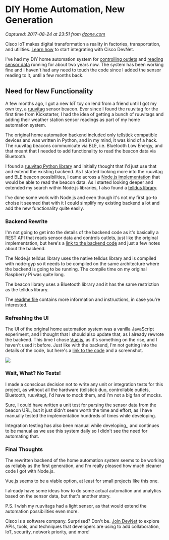# DIY Home Automation, New Generation

_Captured: 2017-08-24 at 23:51 from [dzone.com](https://dzone.com/articles/diy-home-automation-new-generation?edition=317404&utm_source=Daily%20Digest&utm_medium=email&utm_campaign=Daily%20Digest%202017-08-20)_

Cisco IoT makes digital transformation a reality in factories, transportation, and utilities. [Learn how](https://dzone.com/go?i=228254&u=https%3A%2F%2Fdeveloper.cisco.com%2Fsite%2Fdevnet%2Fhome%2F%3Futm_source%3DDZone_bumpertext%26utm_medium%3Dad%26utm_campaign%3Ddnamarketing) to start integrating with Cisco DevNet.

I've had my DIY home automation system for [controlling outlets](http://blog.polarcoder.net/2015/10/diy-home-automation-v1.html) and [reading sensor data](http://blog.polarcoder.net/2016/02/diy-home-automation-v2.html) running for about two years now. The system has been working fine and I haven't had any need to touch the code since I added the sensor reading to it, until a few months back.

## Need for New Functionality

A few months ago, I got a new IoT toy on lend from a friend until I got my own toy, a [ruuvitag](https://tag.ruuvi.com/) sensor beacon. Ever since I found the ruuvitag for the first time from Kickstarter, I had the idea of getting a bunch of ruuvitags and adding their weather station sensor readings as part of my home automation system.

The original home automation backend included only [tellstick](https://api.telldus.com/) compatible devices and was written in Python, and in my mind, it was kind of a hack. The ruuvitag beacons communicate via BLE, i.e. Bluetooth Low Energy, and that meant that I needed to add functionality to read the beacon data via Bluetooth.

I found a [ruuvitag Python library](https://github.com/ttu/ruuvitag-sensor) and initially thought that I'd just use that and extend the existing backend. As I started looking more into the ruuvitag and BLE beacon possibilities, I came across a [Node.js implementation](https://github.com/kyyhkynen/node-ruuvitag-weather) that would be able to read the beacon data. As I started looking deeper and extended my search within Node.js libraries, I also found a [telldus library](https://github.com/Hexagon/node-telldus).

I've done some work with Node.js and even though it's not my first go-to choise it seemed that with it I could simplify my existing backend a lot and add the new functionality quite easily.

### Backend Rewrite

I'm not going to get into the details of the backend code as it's basically a REST API that reads sensor data and controls outlets, just like the original implementation, but here's a [link to the backend code](https://github.com/jorilytter/kotio/tree/master/node-server) and just a few notes about the backend.

The Node.js telldus library uses the native telldus library and is compiled with node-gyp so it needs to be compiled on the same architecture where the backend is going to be running. The compile time on my original Raspberry Pi was quite long.

The beacon library uses a Bluetooth library and it has the same restriction as the telldus library.

The [readme file](https://github.com/jorilytter/kotio/blob/master/node-server/README.md) contains more information and instructions, in case you're interested.

### Refreshing the UI

The UI of the original home automation system was a vanilla JavaScript experiment, and I thought that I should also update that, as I already rewrote the backend. This time I chose [Vue.js](https://vuejs.org/), as it's something on the rise, and I haven't used it before. Just like with the backend, I'm not getting into the details of the code, but here's a [link to the code](https://github.com/jorilytter/kotio/tree/master/webui) and a screenshot.

![](https://2.bp.blogspot.com/-gqaJDgfcVws/WY2J6FKUeiI/AAAAAAAAAZA/Q3qccyactTofZ2xaJDFNcUgvEN2EsEtVgCLcBGAs/s640/diy_home_automation_new_generation.png)

### Wait, What? No Tests!

I made a conscious decision not to write any unit or integration tests for this project, as without all the hardware (tellstick duo, controllable outlets, Bluetooth, ruuvitag), I'd have to mock them, and I'm not a big fan of mocks.

Sure, I could have written a unit test for parsing the sensor data from the beacon URL, but it just didn't seem worth the time and effort, as I have manually tested the implementation hundreds of times while developing.

Integration testing has also been manual while developing,, and continues to be manual as we use this system daily so I didn't see the need for automating that.

### Final Thoughts

The rewritten backend of the home automation system seems to be working as reliably as the first generation, and I'm really pleased how much cleaner code I got with Node.js.

Vue.js seems to be a viable option, at least for small projects like this one.

I already have some ideas how to do some actual automation and analytics based on the sensor data, but that's another story.

P.S. I wish my ruuvitags had a light sensor, as that would extend the automation possibilities even more.

Cisco is a software company. Surprised? Don't be. [Join DevNet](https://dzone.com/go?i=228255&u=https%3A%2F%2Fdeveloper.cisco.com%2Fsite%2Fdevnet%2Fhome%2F%3Futm_source%3DDZone_bumpertext%26utm_medium%3Dad%26utm_campaign%3Ddnamarketing) to explore APIs, tools, and techniques that developers are using to add collaboration, IoT, security, network priority, and more!
